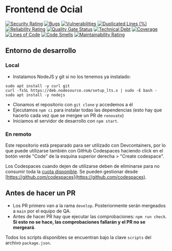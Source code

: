 # Frontend de Ocial

[![Security Rating](https://sonarcloud.io/api/project_badges/measure?project=ispp-2324-ocial_frontend&metric=security_rating)](https://sonarcloud.io/summary/new_code?id=ispp-2324-ocial_frontend)
[![Bugs](https://sonarcloud.io/api/project_badges/measure?project=ispp-2324-ocial_frontend&metric=bugs)](https://sonarcloud.io/summary/new_code?id=ispp-2324-ocial_frontend)
[![Vulnerabilities](https://sonarcloud.io/api/project_badges/measure?project=ispp-2324-ocial_frontend&metric=vulnerabilities)](https://sonarcloud.io/summary/new_code?id=ispp-2324-ocial_frontend)
[![Duplicated Lines (%)](https://sonarcloud.io/api/project_badges/measure?project=ispp-2324-ocial_frontend&metric=duplicated_lines_density)](https://sonarcloud.io/summary/new_code?id=ispp-2324-ocial_frontend)
[![Reliability Rating](https://sonarcloud.io/api/project_badges/measure?project=ispp-2324-ocial_frontend&metric=reliability_rating)](https://sonarcloud.io/summary/new_code?id=ispp-2324-ocial_frontend)
[![Quality Gate Status](https://sonarcloud.io/api/project_badges/measure?project=ispp-2324-ocial_frontend&metric=alert_status)](https://sonarcloud.io/summary/new_code?id=ispp-2324-ocial_frontend)
[![Technical Debt](https://sonarcloud.io/api/project_badges/measure?project=ispp-2324-ocial_frontend&metric=sqale_index)](https://sonarcloud.io/summary/new_code?id=ispp-2324-ocial_frontend)
[![Coverage](https://sonarcloud.io/api/project_badges/measure?project=ispp-2324-ocial_frontend&metric=coverage)](https://sonarcloud.io/summary/new_code?id=ispp-2324-ocial_frontend)
[![Lines of Code](https://sonarcloud.io/api/project_badges/measure?project=ispp-2324-ocial_frontend&metric=ncloc)](https://sonarcloud.io/summary/new_code?id=ispp-2324-ocial_frontend)
[![Code Smells](https://sonarcloud.io/api/project_badges/measure?project=ispp-2324-ocial_frontend&metric=code_smells)](https://sonarcloud.io/summary/new_code?id=ispp-2324-ocial_frontend)
[![Maintainability Rating](https://sonarcloud.io/api/project_badges/measure?project=ispp-2324-ocial_frontend&metric=sqale_rating)](https://sonarcloud.io/summary/new_code?id=ispp-2324-ocial_frontend)

## Entorno de desarrollo

### Local

* Instalamos NodeJS y git si no los tenemos ya instalado:

```
sudo apt install -y curl git
curl -fsSL https://deb.nodesource.com/setup_lts.x | sudo -E bash -
sudo apt install -y nodejs
```

* Clonamos el repositorio con `git clone` y accedemos a él
* Ejecutamos `npm ci` para instalar todas las dependencias (esto hay que hacerlo cada vez que se mergee un PR de `renovate`)
* Iniciamos el servidor de desarrollo con `npm start`.

### En remoto

Este repositorio está preparado para ser utilizado con Devcontainers, por lo que puede utilizarse también
con GitHub Codespaces haciendo click en el botón verde "Code" de la esquina superior derecha > "Create codespace".

Los Codespaces cuando dejen de utilizarse deben de eliminarse para no consumir toda la [cuota disponible](https://github.com/settings/billing/summary).
Se pueden gestionar desde [https://github.com/codespaces](https://github.com/codespaces).

## Antes de hacer un PR

* Los PR primero van a la rama `develop`. Posteriormente serán mergeados a `main` por el equipo de QA.
* Antes de hacer PR hay que ejecutar las comprobaciones: `npm run check`. **Si esto no se hace, las comprobaciones fallarán y el PR no se mergeará**.

Todos los scripts disponibles se encuentran bajo la clave `scripts` del archivo `package.json`.
